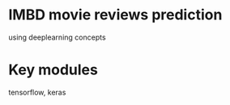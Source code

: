 # IMBD movie reviews prediction 

using deeplearning concepts

# Key modules<br>

tensorflow, keras

